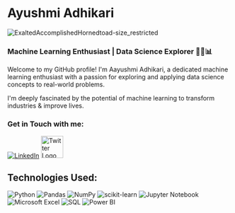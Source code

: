 # Ayushmi Adhikari

![ExaltedAccomplishedHornedtoad-size_restricted](https://github.com/Ayushmi-Adh/Ayushmi-Adh/assets/132826306/912a2b02-cb17-46a4-91c1-47604ca4473a)


### Machine Learning Enthusiast | Data Science Explorer 🐍🤖📊

Welcome to my GitHub profile! I'm Aayushmi Adhikari, a dedicated machine learning enthusiast with a passion for exploring and applying data science concepts to real-world problems.

I'm deeply fascinated by the potential of machine learning to transform industries & improve lives.

### Get in Touch with me:

[![LinkedIn](https://content.linkedin.com/content/dam/me/business/en-us/amp/brand-site/v2/bg/LI-Bug.svg.original.svg)](https://www.linkedin.com/in/ayushmi-adhikari-6b94b71a4/)   <a href="https://twitter.com/LenthusiastM">
  <img src="https://about.twitter.com/content/dam/about-twitter/x/brand-toolkit/logo-black.png.twimg.1920.png" alt="Twitter Logo" width="50" height="50">
</a>

## Technologies Used:

![Python](https://img.shields.io/badge/-Python-blue?style=for-the-badge&logo=python&logoColor=white) ![Pandas](https://img.shields.io/badge/-Pandas-yellow?style=for-the-badge&logo=pandas&logoColor=black) ![NumPy](https://img.shields.io/badge/-NumPy-orange?style=for-the-badge&logo=numpy&logoColor=white) ![scikit-learn](https://img.shields.io/badge/-scikit_learn-success?style=for-the-badge&logo=scikit-learn&logoColor=white) ![Jupyter Notebook](https://img.shields.io/badge/-Jupyter-orange?style=for-the-badge&logo=jupyter&logoColor=white) ![Microsoft Excel](https://img.shields.io/badge/-Excel-green?style=for-the-badge&logo=microsoft-excel&logoColor=white) ![SQL](https://img.shields.io/badge/-SQL-red?style=for-the-badge&logo=sql&logoColor=white) ![Power BI](https://img.shields.io/badge/-Power_BI-F2C811?style=for-the-badge&logo=power-bi&logoColor=black)




<!---
Ayushmi-Adh/Ayushmi-Adh is a ✨ special ✨ repository because its `README.md` (this file) appears on your GitHub profile.
You can click the Preview link to take a look at your changes.
--->
